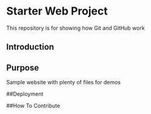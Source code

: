 # Starter Web Project
This repository is for showing how Git and GitHub work

## Introduction

## Purpose
Sample website with plenty of files for demos

##Deployment

##How To Contribute